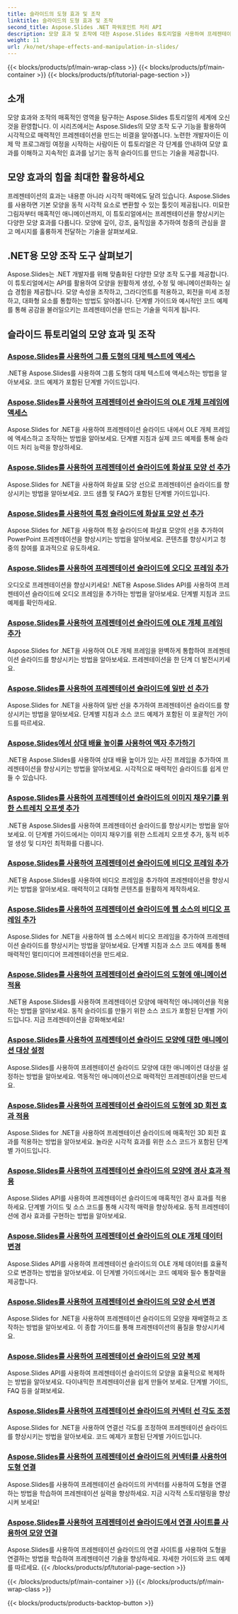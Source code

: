 ```yaml
---
title: 슬라이드의 도형 효과 및 조작
linktitle: 슬라이드의 도형 효과 및 조작
second_title: Aspose.Slides .NET 파워포인트 처리 API
description: 모양 효과 및 조작에 대한 Aspose.Slides 튜토리얼을 사용하여 프레젠테이션의 시각적 매력을 향상하세요. 모양 효과, 애니메이션 등을 사용하여 멋진 슬라이드를 만드는 방법을 알아보세요.
weight: 11
url: /ko/net/shape-effects-and-manipulation-in-slides/
---
```


{{< blocks/products/pf/main-wrap-class >}}
{{< blocks/products/pf/main-container >}}
{{< blocks/products/pf/tutorial-page-section >}}


## 소개

모양 효과와 조작의 매혹적인 영역을 탐구하는 Aspose.Slides 튜토리얼의 세계에 오신 것을 환영합니다. 이 시리즈에서는 Aspose.Slides의 모양 조작 도구 기능을 활용하여 시각적으로 매력적인 프레젠테이션을 만드는 비결을 알아봅니다. 노련한 개발자이든 이제 막 프로그래밍 여정을 시작하는 사람이든 이 튜토리얼은 각 단계를 안내하여 모양 효과를 이해하고 지속적인 효과를 남기는 동적 슬라이드를 만드는 기술을 제공합니다.

## 모양 효과의 힘을 최대한 활용하세요

프레젠테이션의 효과는 내용뿐 아니라 시각적 매력에도 달려 있습니다. Aspose.Slides를 사용하면 기본 모양을 동적 시각적 요소로 변환할 수 있는 툴킷이 제공됩니다. 미묘한 그림자부터 매혹적인 애니메이션까지, 이 튜토리얼에서는 프레젠테이션을 향상시키는 다양한 모양 효과를 다룹니다. 모양에 깊이, 강조, 움직임을 추가하여 청중의 관심을 끌고 메시지를 훌륭하게 전달하는 기술을 살펴보세요.

## .NET용 모양 조작 도구 살펴보기

Aspose.Slides는 .NET 개발자를 위해 맞춤화된 다양한 모양 조작 도구를 제공합니다. 이 튜토리얼에서는 API를 활용하여 모양을 원활하게 생성, 수정 및 애니메이션화하는 실습 경험을 제공합니다. 모양 속성을 조작하고, 그라디언트를 적용하고, 회전을 미세 조정하고, 대화형 요소를 통합하는 방법도 알아봅니다. 단계별 가이드와 예시적인 코드 예제를 통해 공감을 불러일으키는 프레젠테이션을 만드는 기술을 익히게 됩니다.

## 슬라이드 튜토리얼의 모양 효과 및 조작
### [Aspose.Slides를 사용하여 그룹 도형의 대체 텍스트에 액세스](./accessing-alt-text-group-shapes/)
.NET용 Aspose.Slides를 사용하여 그룹 도형의 대체 텍스트에 액세스하는 방법을 알아보세요. 코드 예제가 포함된 단계별 가이드입니다.
### [Aspose.Slides를 사용하여 프레젠테이션 슬라이드의 OLE 개체 프레임에 액세스](./accessing-ole-object-frames/)
Aspose.Slides for .NET을 사용하여 프레젠테이션 슬라이드 내에서 OLE 개체 프레임에 액세스하고 조작하는 방법을 알아보세요. 단계별 지침과 실제 코드 예제를 통해 슬라이드 처리 능력을 향상하세요.
### [Aspose.Slides를 사용하여 프레젠테이션 슬라이드에 화살표 모양 선 추가](./adding-arrow-shaped-lines/)
Aspose.Slides for .NET을 사용하여 화살표 모양 선으로 프레젠테이션 슬라이드를 향상시키는 방법을 알아보세요. 코드 샘플 및 FAQ가 포함된 단계별 가이드입니다.
### [Aspose.Slides를 사용하여 특정 슬라이드에 화살표 모양 선 추가](./adding-arrow-lines-to-specific-slides/)
Aspose.Slides for .NET을 사용하여 특정 슬라이드에 화살표 모양의 선을 추가하여 PowerPoint 프레젠테이션을 향상시키는 방법을 알아보세요. 콘텐츠를 향상시키고 청중의 참여를 효과적으로 유도하세요.
### [Aspose.Slides를 사용하여 프레젠테이션 슬라이드에 오디오 프레임 추가](./adding-audio-frames/)
오디오로 프레젠테이션을 향상시키세요! .NET용 Aspose.Slides API를 사용하여 프레젠테이션 슬라이드에 오디오 프레임을 추가하는 방법을 알아보세요. 단계별 지침과 코드 예제를 확인하세요.
### [Aspose.Slides를 사용하여 프레젠테이션 슬라이드에 OLE 개체 프레임 추가](./adding-ole-object-frames/)
Aspose.Slides for .NET을 사용하여 OLE 개체 프레임을 완벽하게 통합하여 프레젠테이션 슬라이드를 향상시키는 방법을 알아보세요. 프레젠테이션을 한 단계 더 발전시키세요.
### [Aspose.Slides를 사용하여 프레젠테이션 슬라이드에 일반 선 추가](./adding-plain-lines/)
Aspose.Slides for .NET을 사용하여 일반 선을 추가하여 프레젠테이션 슬라이드를 향상시키는 방법을 알아보세요. 단계별 지침과 소스 코드 예제가 포함된 이 포괄적인 가이드를 따르세요.
### [Aspose.Slides에서 상대 배율 높이를 사용하여 액자 추가하기](./adding-picture-frames-relative-scale/)
.NET용 Aspose.Slides를 사용하여 상대 배율 높이가 있는 사진 프레임을 추가하여 프레젠테이션을 향상시키는 방법을 알아보세요. 시각적으로 매력적인 슬라이드를 쉽게 만들 수 있습니다.
### [Aspose.Slides를 사용하여 프레젠테이션 슬라이드의 이미지 채우기를 위한 스트레치 오프셋 추가](./adding-stretch-offset-image-fill/)
.NET용 Aspose.Slides를 사용하여 프레젠테이션 슬라이드를 향상시키는 방법을 알아보세요. 이 단계별 가이드에서는 이미지 채우기를 위한 스트레치 오프셋 추가, 동적 비주얼 생성 및 디자인 최적화를 다룹니다.
### [Aspose.Slides를 사용하여 프레젠테이션 슬라이드에 비디오 프레임 추가](./adding-video-frames/)
.NET용 Aspose.Slides를 사용하여 비디오 프레임을 추가하여 프레젠테이션을 향상시키는 방법을 알아보세요. 매력적이고 대화형 콘텐츠를 원활하게 제작하세요.
### [Aspose.Slides를 사용하여 프레젠테이션 슬라이드에 웹 소스의 비디오 프레임 추가](./adding-video-frames-from-web-source/)
Aspose.Slides for .NET을 사용하여 웹 소스에서 비디오 프레임을 추가하여 프레젠테이션 슬라이드를 향상시키는 방법을 알아보세요. 단계별 지침과 소스 코드 예제를 통해 매력적인 멀티미디어 프레젠테이션을 만드세요.
### [Aspose.Slides를 사용하여 프레젠테이션 슬라이드의 도형에 애니메이션 적용](./applying-animations-to-shapes/)
.NET용 Aspose.Slides를 사용하여 프레젠테이션 모양에 매력적인 애니메이션을 적용하는 방법을 알아보세요. 동적 슬라이드를 만들기 위한 소스 코드가 포함된 단계별 가이드입니다. 지금 프레젠테이션을 강화해보세요!
### [Aspose.Slides를 사용하여 프레젠테이션 슬라이드 모양에 대한 애니메이션 대상 설정](./setting-animation-targets-shapes/)
Aspose.Slides를 사용하여 프레젠테이션 슬라이드 모양에 대한 애니메이션 대상을 설정하는 방법을 알아보세요. 역동적인 애니메이션으로 매력적인 프레젠테이션을 만드세요.
### [Aspose.Slides를 사용하여 프레젠테이션 슬라이드의 도형에 3D 회전 효과 적용](./applying-3d-rotation-effect-shapes/)
Aspose.Slides for .NET을 사용하여 프레젠테이션 슬라이드에 매혹적인 3D 회전 효과를 적용하는 방법을 알아보세요. 놀라운 시각적 효과를 위한 소스 코드가 포함된 단계별 가이드입니다.
### [Aspose.Slides를 사용하여 프레젠테이션 슬라이드의 모양에 경사 효과 적용](./applying-bevel-effects-shapes/)
Aspose.Slides API를 사용하여 프레젠테이션 슬라이드에 매혹적인 경사 효과를 적용하세요. 단계별 가이드 및 소스 코드를 통해 시각적 매력을 향상하세요. 동적 프레젠테이션에 경사 효과를 구현하는 방법을 알아보세요.
### [Aspose.Slides를 사용하여 프레젠테이션 슬라이드의 OLE 개체 데이터 변경](./changing-ole-object-data/)
Aspose.Slides API를 사용하여 프레젠테이션 슬라이드의 OLE 개체 데이터를 효율적으로 변경하는 방법을 알아보세요. 이 단계별 가이드에서는 코드 예제와 필수 통찰력을 제공합니다.
### [Aspose.Slides를 사용하여 프레젠테이션 슬라이드의 모양 순서 변경](./changing-order-shapes/)
Aspose.Slides for .NET을 사용하여 프레젠테이션 슬라이드의 모양을 재배열하고 조작하는 방법을 알아보세요. 이 종합 가이드를 통해 프레젠테이션의 품질을 향상시키세요.
### [Aspose.Slides를 사용하여 프레젠테이션 슬라이드의 모양 복제](./cloning-shapes/)
Aspose.Slides API를 사용하여 프레젠테이션 슬라이드의 모양을 효율적으로 복제하는 방법을 알아보세요. 다이내믹한 프레젠테이션을 쉽게 만들어 보세요. 단계별 가이드, FAQ 등을 살펴보세요.
### [Aspose.Slides를 사용하여 프레젠테이션 슬라이드의 커넥터 선 각도 조정](./adjusting-connector-line-angles/)
Aspose.Slides for .NET을 사용하여 연결선 각도를 조정하여 프레젠테이션 슬라이드를 향상시키는 방법을 알아보세요. 코드 예제가 포함된 단계별 가이드입니다.
### [Aspose.Slides를 사용하여 프레젠테이션 슬라이드의 커넥터를 사용하여 도형 연결](./connecting-shapes-using-connectors/)
Aspose.Slides를 사용하여 프레젠테이션 슬라이드의 커넥터를 사용하여 도형을 연결하는 방법을 학습하여 프레젠테이션 실력을 향상하세요. 지금 시각적 스토리텔링을 향상시켜 보세요!
### [Aspose.Slides를 사용하여 프레젠테이션 슬라이드에서 연결 사이트를 사용하여 모양 연결](./connecting-shape-using-connection-site/)
Aspose.Slides를 사용하여 프레젠테이션 슬라이드의 연결 사이트를 사용하여 도형을 연결하는 방법을 학습하여 프레젠테이션 기술을 향상하세요. 자세한 가이드와 코드 예제를 따르세요.
{{< /blocks/products/pf/tutorial-page-section >}}

{{< /blocks/products/pf/main-container >}}
{{< /blocks/products/pf/main-wrap-class >}}

{{< blocks/products/products-backtop-button >}}
